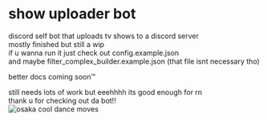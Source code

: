 # show uploader bot  
discord self bot that uploads tv shows to a discord server  
mostly finished but still a wip  
if u wanna run it just check out config.example.json  
and maybe filter_complex_builder.example.json (that file isnt necessary tho)  
  
better docs coming soon&trade;  
  
still needs lots of work but eeehhhh its good enough for rn  
thank u for checking out da bot!!  
![osaka cool dance moves](https://media1.tenor.com/m/Mvnd8eKzT1MAAAAC/osaka-azumanga-daioh.gif)